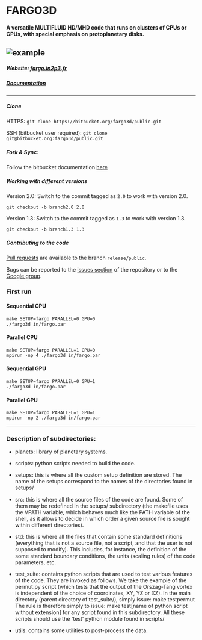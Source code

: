 # FARGO3D #

#### A versatile MULTIFLUID HD/MHD code that runs on clusters of CPUs or GPUs, with special emphasis on protoplanetary disks. 


![example](https://bytebucket.org/fargo3d/public/raw/81b497fb327e916d1c2ad650fe1177b1bbbcc1de/utils/images/fargo3d.jpg)
------------------------

##### Website: [fargo.in2p3.fr](http://fargo.in2p3.fr)

##### [Documentation](https://fargo3d.bitbucket.io/)

------------------------

##### Clone

HTTPS: ```git clone https://bitbucket.org/fargo3d/public.git```

SSH (bitbucket user required): ```git clone git@bitbucket.org:fargo3d/public.git```

##### Fork & Sync:

Follow the bitbucket documentation [here](https://confluence.atlassian.com/bitbucket/forking-a-repository-221449527.html)

##### Working with different versions

Version 2.0: Switch to the commit tagged as ``2.0`` to work with version 2.0.

```
git checkout -b branch2.0 2.0
```

Version 1.3: Switch to the commit tagged as ``1.3`` to work with version 1.3.

```
git checkout -b branch1.3 1.3
```

##### Contributing to the code

[Pull requests](https://www.atlassian.com/git/tutorials/making-a-pull-request) are available to the branch ``release/public``. 

Bugs can be reported to the [issues section](https://bitbucket.org/fargo3d/public/issues) of the repository or to the [Google group](https://groups.google.com/forum/#!forum/fargo3d).

### First run

#### Sequential CPU

``` 
make SETUP=fargo PARALLEL=0 GPU=0
./fargo3d in/fargo.par
```

#### Parallel CPU

```
make SETUP=fargo PARALLEL=1 GPU=0
mpirun -np 4 ./fargo3d in/fargo.par
```

#### Sequential GPU

```
make SETUP=fargo PARALLEL=0 GPU=1
./fargo3d in/fargo.par
```

#### Parallel GPU

```
make SETUP=fargo PARALLEL=1 GPU=1
mpirun -np 2 ./fargo3d in/fargo.par
```

------------------------

### Description of subdirectories:

* planets: library of planetary systems.

* scripts: python scripts needed to build the code.

* setups: this is where all the custom setup definition are stored. The name of the setups correspond to the names of the directories found in setups/

* src: this is where all the source files of the code are found. Some of them may be redefined in the setups/ subdirectory (the makefile uses the VPATH variable, which behaves much like the PATH variable of the shell, as it allows to decide in which order a given source file is sought within different directories).

* std: this is where all the files that contain some standard definitions (everything that is not   a source file, not a script, and that the user is not supposed to modify). This includes, for   instance, the definition of the some standard boundary conditions, the units (scaling rules) of   the code parameters, etc.

* test_suite: contains python scripts that are used to test various features of the code. They are invoked as follows. We take the example of the permut.py script (which tests that the output of the Orszag-Tang vortex is independent of the choice of coordinates, XY, YZ or XZ). In the main directory (parent directory of test_suite/), simply issue: make testpermut The rule is therefore simply to issue: make test[name of python script without extension] for any script found in this subdirectory. All these scripts should use the 'test' python module found in scripts/

* utils: contains some utilities to post-process the data.